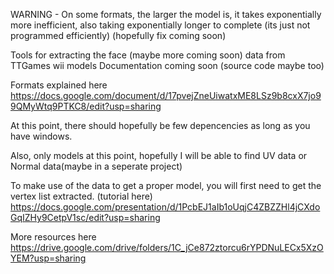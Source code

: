 WARNING - On some formats, the larger the model is, it takes exponentially more inefficient, also taking exponentially longer to complete (its just not programmed efficiently) (hopefully fix coming soon)

Tools for extracting the face (maybe more coming soon) data from TTGames wii models
Documentation coming soon
(source code maybe too)

Formats explained here
https://docs.google.com/document/d/17pvejZneUiwatxME8LSz9b8cxX7jo99QMyWtq9PTKC8/edit?usp=sharing

At this point, there should hopefully be few depencencies as long as you have windows.

Also, only models at this point, hopefully I will be able to find UV data or Normal data(maybe in a seperate project)

To make use of the data to get a proper model, you will first need to get the vertex list extracted.  (tutorial here) https://docs.google.com/presentation/d/1PcbEJ1aIb1oUqjC4ZBZZHl4jCXdoGqIZHy9CetpV1sc/edit?usp=sharing

More resources here
https://drive.google.com/drive/folders/1C_jCe872ztorcu6rYPDNuLECx5XzOYEM?usp=sharing
